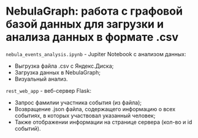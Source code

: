 # NebulaGraph: работа с графовой базой данных для загрузки и анализа данных в формате .csv
`nebula_events_analysis.ipynb` - Jupiter Notebook с анализом данных:
* Выгрузка файла .csv с Яндекс.Диска;
* Загрузка данных в NebulaGraph;
* Визуальный анализ.

`rest_web_app` - веб-сервер Flask:
* Запрос фамилии участника события (из файла);
* Возвращение .json файла, содержащего информацию о всех событиях, в которых участвовал указанный человек;
* Также отображении информации на странице сервера (кол-во и id событий).
